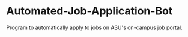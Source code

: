 # Automated-Job-Application-Bot
Program to automatically apply to jobs on ASU's on-campus job portal.


